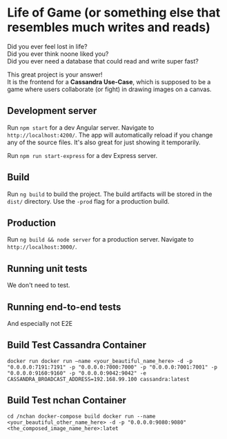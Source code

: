 # Life of Game (or something else that resembles much writes and reads)

Did you ever feel lost in life?  
Did you ever think noone liked you?  
Did you ever need a database that could read and write super fast?  
  
This great project is your answer!  
It is the frontend for a **Cassandra Use-Case**, which is supposed to be a game where users collaborate (or fight) in drawing images on a canvas.


## Development server

Run `npm start` for a dev Angular server. Navigate to `http://localhost:4200/`. 
The app will automatically reload if you change any of the source files.
It's also great for just showing it temporarily.

Run `npm run start-express` for a dev Express server.

## Build

Run `ng build` to build the project. 
The build artifacts will be stored in the `dist/` directory. Use the `-prod` flag for a production build.

## Production

Run `ng build && node server` for a production server. Navigate to `http://localhost:3000/`.

## Running unit tests

We don't need to test.

## Running end-to-end tests

And especially not E2E

## Build Test Cassandra Container

`docker run docker run —name <your_beautiful_name_here> -d -p "0.0.0.0:7191:7191" -p "0.0.0.0:7000:7000" -p "0.0.0.0:7001:7001" -p "0.0.0.0:9160:9160" -p "0.0.0.0:9042:9042" -e CASSANDRA_BROADCAST_ADDRESS=192.168.99.100 cassandra:latest`

## Build Test nchan Container

`cd /nchan
docker-compose build
docker run --name <your_beautiful_other_name_here> -d -p "0.0.0.0:9080:9080" <the_composed_image_name_here>:latet`
